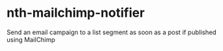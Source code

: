 nth-mailchimp-notifier
======================

Send an email campaign to a list segment as soon as a post if published using MailChimp
